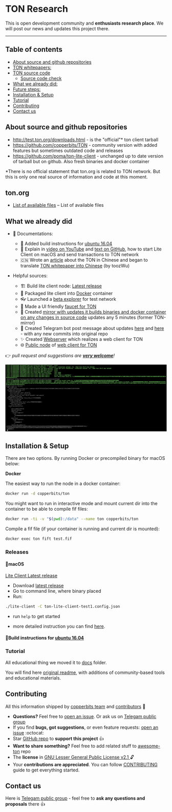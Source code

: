 # TON Research

This is open development community and **enthusiasts research place**. We will post our news and updates this project there.

---

## Table of contents

<!-- START doctoc generated TOC please keep comment here to allow auto update -->
<!-- DON'T EDIT THIS SECTION, INSTEAD RE-RUN doctoc TO UPDATE -->

- [About source and github repositories](#about-source-and-github-repositories)
- [TON whitepapers:](#ton-whitepapers)
- [TON source code](#ton-source-code)
  - [Source code check](#source-code-check)
- [What we already did:](#what-we-already-did)
- [Future steps:](#future-steps)
- [Installation & Setup](#installation--setup)
- [Tutorial](#tutorial)
- [Contributing](#contributing)
- [Contact us](#contact-us)

<!-- END doctoc generated TOC please keep comment here to allow auto update -->

## About source and github repositories

- <http://test.ton.org/downloads.html> - is the "official"* ton client tarball
- <https://github.com/copperbits/TON> - community version with added features but sometimes outdated code and releases
- <https://github.com/poma/ton-lite-client> - unchanged up to date version of tarball but on github. Also fresh binaries and docker container

\*There is no official statement that ton.org is related to TON network. But this is only one real source of information and code at this moment.

## ton.org

- [List of available files](https://test.ton.org/) – List of available files

## What we already did

- 📖 Documentations:
  - 🐧 Added build instructions for [ubuntu 16.04](https://github.com/copperbits/TON/blob/master/docs/copperbits_docs/ubuntu16.04.sh)
  - 📩 Explain in [video on YouTube](https://www.youtube.com/watch?v=J7K2nq5lf7I) and [text on GitHub](/docs/Copperbits_docs/Mac_tutorial.md), how to start Lite Client on macOS and send transactions to TON network
  - 🇨🇳 Wrote an [article](https://mp.weixin.qq.com/s/WLlD088acBDfjUM4bCEd0A) about the TON in Chinese and began to translate [TON whitepaper into Сhinese](https://drive.google.com/file/d/1acH4j7zY_XhsOUGsup4byssMXlp5000O/view) (by toozWu)

- Helpful sources:
  - 🏗 Build lite client node: [Latest release](https://github.com/copperbits/TON/releases/latest)
  - 🐳 Packaged lite client into [Docker](https://github.com/copperbits/TON#docker)  container
  - 👓 Launched a [beta explorer](https://explorer.test.ton.cryptoprocessing.io/) for test network
  - 💸 Made a UI friendly [faucet for TON](https://faucet.copperbits.io/)
  - 🔁 Created [mirror with updates it builds binaries and docker container on any changes in source code](https://github.com/poma/ton-lite-client) updates any 5 minutes (former TON-mirror)
  - 📣 Created Telegram bot post message about updates [here](https://t.me/ton_research) and [here](https://t.me/TrackingTONupdates) - with any new commits into original repo
  - ✨ Created [Webserver](/docs/Copperbits_docs/WEB_SERVER.md) which realizes a web client for TON
  - 🌐 [Public node](https://explorer.test.ton.cryptoprocessing.io/api) of [web client for TON](/docs/Copperbits_docs/WEB_SERVER.md)

👉 _pull request and suggestions are **[very welcome](https://github.com/copperbits/TON/issues/new)**!_

![Client lunch](img/run_client.png)

## Installation & Setup

There are two options. By running Docker or precompiled binary for macOS below:

**Docker**

The easiest way to run the node in a docker container:

```bash
docker run -d copperbits/ton
```

You might want to run in interactive mode and mount current dir into the container to be able to compile fif files:

```bash
docker run -ti -v "$(pwd):/data" --name ton copperbits/ton
```

Compile a fif file (if your container is running and current dir is mounted):

```bash
docker exec ton fift test.fif
```

### Releases

#### 🍏macOS

[Lite Client Latest release](https://github.com/copperbits/TON/releases/latest)

- Download [latest release](https://github.com/copperbits/TON/releases/)
- Go to command line, where binary placed
- Run:

```bash
./lite-client -C ton-lite-client-test1.config.json
```

- run `help` to get started

- more detailed instruction you can find [here](/docs/Copperbits_docs/Mac_tutorial.md).

#### 🐧Build instructions for [ubuntu 16.04](https://github.com/copperbits/TON/blob/master/docs/copperbits_docs/ubuntu16.04.sh)

### Tutorial

All educational thing we moved it to [docs](/docs) folder.

You will find here [original readme](/docs/Original_docs/README.md), with additions of community-based tools and educational materials.

## Contributing

All this information shipped by [copperbits team](https://t.me/ton_research) and [contributors](https://github.com/copperbits/TON/graphs/contributors) :clap:

- **Questions?** Feel free to [open an issue](https://github.com/copperbits/TON/issues/new). Or ask us on [Telegam public group](https://t.me/ton_research)
- If you find **bugs, got suggestions**, or even feature requests: [open an issue](https://github.com/copperbits/TON/issues/new) :octocat:
- Star [GitHub repo](https://github.com/copperbits/TON/) to **support this project** :+1:
- **Want to share something?** Feel free to add related stuff to [awesome-ton](https://github.com/copperbits/awesome-ton) repo
- The **license** in [GNU Lesser General Public License v2.1
](https://github.com/copperbits/TON/blob/master/LICENSE) :unlock:
- Your **contributions are appreciated**. You can follow [CONTRIBUTING](https://github.com/copperbits/TON/blob/master/CONTRIBUTING.md) guide to get everything started.

## Contact us

Here is [Telegam public group](https://t.me/ton_research) -  feel free to **ask any questions and proposals** there :+1:
